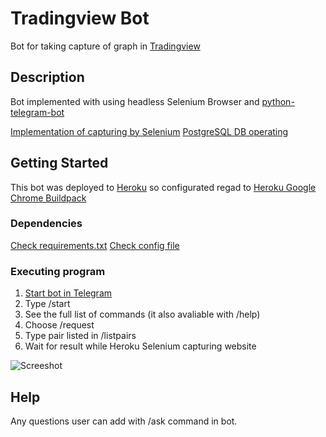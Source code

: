 # Tradingview Bot

Bot for taking capture of graph in [Tradingview](tradingview.com)

## Description

Bot implemented with using headless Selenium Browser and [python-telegram-bot](https://github.com/python-telegram-bot/python-telegram-bot)

[Implementation of capturing by Selenium](interfaces/tradingview/selenium.py)
[PostgreSQL DB operating](interfaces/postgres/operations.py)

## Getting Started

This bot was deployed to [Heroku](tradingview.com) so configurated regad to [Heroku Google Chrome Buildpack](https://github.com/heroku/heroku-buildpack-google-chrome)

### Dependencies

[Check requirements.txt](requirements.txt)
[Check config file](conf/config.py)

### Executing program

1. [Start bot in Telegram](t.me/ScreenshotBotMarket_bot)
2. Type /start
3. See the full list of commands (it also avaliable with /help)
4. Choose /request
5. Type pair listed in /listpairs
6. Wait for result while Heroku Selenium capturing website

![Screeshot](https://i.ibb.co/JRJY4cx/image.png)

## Help

Any questions user can add with /ask command in bot. 

